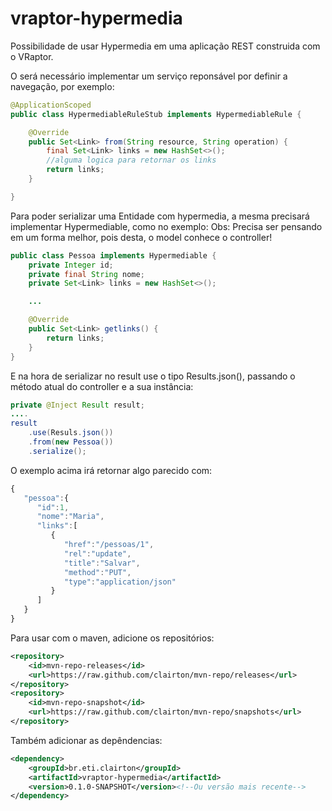 # vraptor-hypermedia
Possibilidade de usar Hypermedia em uma aplicação REST construida com o VRaptor.

O será necessário implementar um serviço reponsável por definir a navegação, por exemplo:
```java
@ApplicationScoped
public class HypermediableRuleStub implements HypermediableRule {

	@Override
	public Set<Link> from(String resource, String operation) {
		final Set<Link> links = new HashSet<>();
		//alguma logica para retornar os links
		return links;
	}

}
```
Para poder serializar uma Entidade com hypermedia, a mesma precisará implementar Hypermediable,
como no exemplo:
Obs: Precisa ser pensando em um forma melhor, pois desta, o model conhece o controller!
```java
public class Pessoa implements Hypermediable {
	private Integer id;
	private final String nome;
	private Set<Link> links = new HashSet<>();

	...

	@Override
	public Set<Link> getlinks() {
		return links;
	}
}
```
E na hora de serializar no result use o tipo Results.json(), passando o método atual do controller e a sua instância:

```java
private @Inject Result result;
....
result
	.use(Resuls.json())
	.from(new Pessoa())
	.serialize();
```
O exemplo acima irá retornar algo parecido com:
```javascript
{  
   "pessoa":{  
      "id":1,
      "nome":"Maria",
      "links":[  
         {  
            "href":"/pessoas/1",
            "rel":"update",
            "title":"Salvar",
            "method":"PUT",
            "type":"application/json"
         }
      ]
   }
}
```

Para usar com o maven, adicione os repositórios:
```xml
<repository>
	<id>mvn-repo-releases</id>
	<url>https://raw.github.com/clairton/mvn-repo/releases</url>
</repository>
<repository>
	<id>mvn-repo-snapshot</id>
	<url>https://raw.github.com/clairton/mvn-repo/snapshots</url>
</repository>
```
 Também adicionar as depêndencias:
```xml
<dependency>
    <groupId>br.eti.clairton</groupId>
    <artifactId>vraptor-hypermedia</artifactId>
    <version>0.1.0-SNAPSHOT</version><!--Ou versão mais recente-->
</dependency>
```
